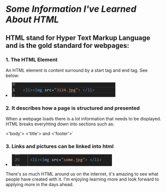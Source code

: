 # ***Some Information I've Learned About HTML***


## HTML stand for Hyper Text Markup Language and is the gold standard for webpages:

### 1. The HTML Element

An HTML element is content surround by a start tag and end tag. See below:


<li><img src="2021456.jpg"> </li>

### 2. It describes how a page is structured and presented

When a webpage loads there is a lot information that needs to be displayed.
HTML breaks everyhting down into sections such as:

<'body'>
<'title'>
and
<'footer'>`

 
 ### 3. Links and pictures can be linked into html

 <li><img src="2021123.jpg"> </li>



 There's so much HTML around us on the internet, it's amazing to see what people have
 created with it. I'm enjoying learning more and look forward to applying more in the days 
 ahead. 